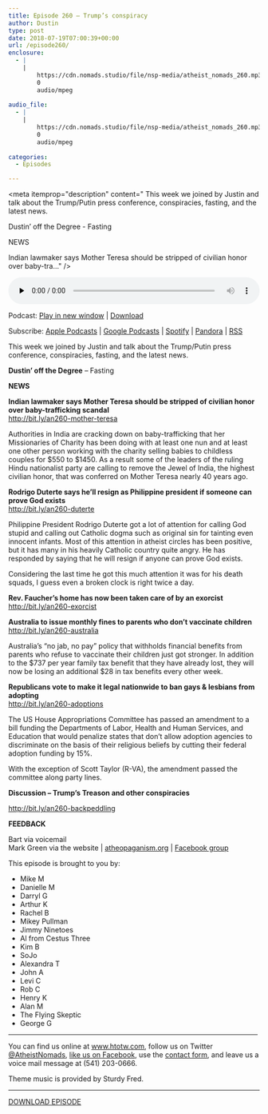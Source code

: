 ```yaml
---
title: Episode 260 – Trump’s conspiracy
author: Dustin
type: post
date: 2018-07-19T07:00:39+00:00
url: /episode260/
enclosure:
  - |
    |
        https://cdn.nomads.studio/file/nsp-media/atheist_nomads_260.mp3
        0
        audio/mpeg
        
audio_file:
  - |
    |
        https://cdn.nomads.studio/file/nsp-media/atheist_nomads_260.mp3
        0
        audio/mpeg
        
categories:
  - Episodes

---
```

<div itemscope itemtype="http://schema.org/AudioObject">
  <meta itemprop="name" content="Episode 260 &#8211; Trump’s conspiracy" />
  
  <meta itemprop="uploadDate" content="2018-07-19T01:00:39-06:00" />
  
  <meta itemprop="encodingFormat" content="audio/mpeg" />
  
  <meta itemprop="description" content="
This week we joined by Justin and talk about the Trump/Putin press conference, conspiracies, fasting, and the latest news.

Dustin’ off the Degree - Fasting

NEWS

Indian lawmaker says Mother Teresa should be stripped of civilian honor over baby-tra..." />
  
  <meta itemprop="contentUrl" content="https://dts.podtrac.com/redirect.mp3/cdn.nomads.studio/file/nsp-media/atheist_nomads_260.mp3" />
  </p> 
  
  <div class="powerpress_player" id="powerpress_player_8523">
    <audio class="wp-audio-shortcode" id="audio-1785-267" preload="none" style="width: 100%;" controls="controls"><source type="audio/mpeg" src="https://dts.podtrac.com/redirect.mp3/cdn.nomads.studio/file/nsp-media/atheist_nomads_260.mp3?_=267" /><a href="https://dts.podtrac.com/redirect.mp3/cdn.nomads.studio/file/nsp-media/atheist_nomads_260.mp3">https://dts.podtrac.com/redirect.mp3/cdn.nomads.studio/file/nsp-media/atheist_nomads_260.mp3</a></audio>
  </div>
</div>

<p class="powerpress_links powerpress_links_mp3">
  Podcast: <a href="https://dts.podtrac.com/redirect.mp3/cdn.nomads.studio/file/nsp-media/atheist_nomads_260.mp3" class="powerpress_link_pinw" target="_blank" title="Play in new window" onclick="return powerpress_pinw('https://htotw.com/?powerpress_pinw=1785-podcast');" rel="nofollow">Play in new window</a> | <a href="https://dts.podtrac.com/redirect.mp3/cdn.nomads.studio/file/nsp-media/atheist_nomads_260.mp3" class="powerpress_link_d" title="Download" rel="nofollow" download="atheist_nomads_260.mp3">Download</a>
</p>

<p class="powerpress_links powerpress_subscribe_links">
  Subscribe: <a href="https://podcasts.apple.com/us/podcast/humanists-take-on-the-world/id530050098?mt=2&ls=1" class="powerpress_link_subscribe powerpress_link_subscribe_itunes" target="_blank" title="Subscribe on Apple Podcasts" rel="nofollow">Apple Podcasts</a> | <a href="https://www.google.com/podcasts?feed=aHR0cDovL2F0aGVpc3Rub21hZHMubGlic3luLmNvbS9yc3M%3D" class="powerpress_link_subscribe powerpress_link_subscribe_googleplay" target="_blank" title="Subscribe on Google Podcasts" rel="nofollow">Google Podcasts</a> | <a href="https://open.spotify.com/show/3LzK2xZGike6Tc1GEMtMbr?si=LieN9SNuTpq96smuaUsH8A" class="powerpress_link_subscribe powerpress_link_subscribe_spotify" target="_blank" title="Subscribe on Spotify" rel="nofollow">Spotify</a> | <a href="https://www.pandora.com/podcast/atheist-nomads/PC:10122?corr=62071012&part=ug" class="powerpress_link_subscribe powerpress_link_subscribe_pandora" target="_blank" title="Subscribe on Pandora" rel="nofollow">Pandora</a> | <a href="https://htotw.com/feed/podcast/" class="powerpress_link_subscribe powerpress_link_subscribe_rss" target="_blank" title="Subscribe via RSS" rel="nofollow">RSS</a>
</p>

  
This week we joined by Justin and talk about the Trump/Putin press conference, conspiracies, fasting, and the latest news.

**Dustin’ off the Degree** &#8211; Fasting

**NEWS**

**Indian lawmaker says Mother Teresa should be stripped of civilian honor over baby-trafficking scandal**  
<a href="http://bit.ly/an260-mother-teresa" target="_blank" rel="noopener">http://bit.ly/an260-mother-teresa</a>

Authorities in India are cracking down on baby-trafficking that her Missionaries of Charity has been doing with at least one nun and at least one other person working with the charity selling babies to childless couples for $550 to $1450. As a result some of the leaders of the ruling Hindu nationalist party are calling to remove the Jewel of India, the highest civilian honor, that was conferred on Mother Teresa nearly 40 years ago.

**Rodrigo Duterte says he’ll resign as Philippine president if someone can prove God exists**  
<a href="http://bit.ly/an260-duterte" target="_blank" rel="noopener">http://bit.ly/an260-duterte</a>

Philippine President Rodrigo Duterte got a lot of attention for calling God stupid and calling out Catholic dogma such as original sin for tainting even innocent infants. Most of this attention in atheist circles has been positive, but it has many in his heavily Catholic country quite angry. He has responded by saying that he will resign if anyone can prove God exists.

Considering the last time he got this much attention it was for his death squads, I guess even a broken clock is right twice a day.

**Rev. Faucher’s home has now been taken care of by an exorcist**  
<a href="http://bit.ly/an260-exorcist" target="_blank" rel="noopener">http://bit.ly/an260-exorcist</a>

**Australia to issue monthly fines to parents who don&#8217;t vaccinate children**  
<a href="http://bit.ly/an260-australia" target="_blank" rel="noopener">http://bit.ly/an260-australia</a>

Australia&#8217;s &#8220;no jab, no pay&#8221; policy that withholds financial benefits from parents who refuse to vaccinate their children just got stronger. In addition to the $737 per year family tax benefit that they have already lost, they will now be losing an additional $28 in tax benefits every other week.

**Republicans vote to make it legal nationwide to ban gays & lesbians from adopting**  
<a href="http://bit.ly/an260-adoptions" target="_blank" rel="noopener">http://bit.ly/an260-adoptions</a>

The US House Appropriations Committee has passed an amendment to a bill funding the Departments of Labor, Health and Human Services, and Education that would penalize states that don&#8217;t allow adoption agencies to discriminate on the basis of their religious beliefs by cutting their federal adoption funding by 15%.

With the exception of Scott Taylor (R-VA), the amendment passed the committee along party lines.

**Discussion &#8211; Trump’s Treason and other conspiracies**

<div class="embed-container">
</div>

<a href="http://bit.ly/an260-backpeddling" target="_blank" rel="noopener">http://bit.ly/an260-backpeddling</a>

**FEEDBACK**

Bart via voicemail  
Mark Green via the website | <a href="http://atheopaganism.org" target="_blank" rel="noopener">atheopaganism.org</a> | <a href="https://facebook.com/groups/atheopaganism" target="_blank" rel="noopener">Facebook group</a>

This episode is brought to you by:

* Mike M  
* Danielle M  
* Darryl G  
* Arthur K  
* Rachel B  
* Mikey Pullman  
* Jimmy Ninetoes  
* Al from Cestus Three  
* Kim B  
* SoJo  
* Alexandra T  
* John A  
* Levi C  
* Rob C  
* Henry K  
* Alan M  
* The Flying Skeptic  
* George G

<hr width="500" />

You can find us online at <a href="https://www.htotw.com/" target="_blank" rel="noopener">www.htotw.com</a>, follow us on Twitter <a href="https://htotw.com/twitter" target="_blank" rel="noopener">@AtheistNomads</a>, <a href="https://htotw.com/facebook" target="_blank" rel="noopener">like us on Facebook</a>, use the [contact form](https://htotw.com/contact), and leave us a voice mail message at (541) 203-0666.

Theme music is provided by Sturdy Fred.

<hr width="”500”" />

[DOWNLOAD EPISODE][1]

 [1]: https://dts.podtrac.com/redirect.mp3/cdn.nomads.studio/file/nsp-media/atheist_nomads_260.mp3